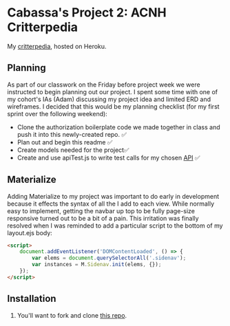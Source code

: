 # Cabassa's Project 2: ACNH Critterpedia

My [critterpedia](decritterpedia.herokuapp.com), hosted on Heroku.

## Planning
As part of our classwork on the Friday before project week we were instructed to begin planning out our project. I spent some time with one of my cohort's IAs (Adam) discussing my project idea and limited ERD and wireframes. I decided that this would be my planning checklist (for my first sprint over the following weekend):
* Clone the authorization boilerplate code we made together in class and push it into this newly-created repo. ✅
* Plan out and begin this readme ✅
* Create models needed for the project✅
* Create and use apiTest.js to write test calls for my chosen [API](https://acnhapi.com/v1/) ✅

## Materialize
Adding Materialize to my project was important to do early in development because it effects the syntax of all the I add to each view. While normally easy to implement, getting the navbar up top to be fully page-size responsive turned out to be a bit of a pain. This irritation was finally resolved when I was reminded to add a particular script to the bottom of my layout.ejs body:
```html
<script>
    document.addEventListener('DOMContentLoaded', () => {
        var elems = document.querySelectorAll('.sidenav');
        var instances = M.Sidenav.init(elems, {});
    });
</script>  
```

## Installation
1. You'll want to fork and clone [this repo](https://github.com/decpdx584/critterpedia).